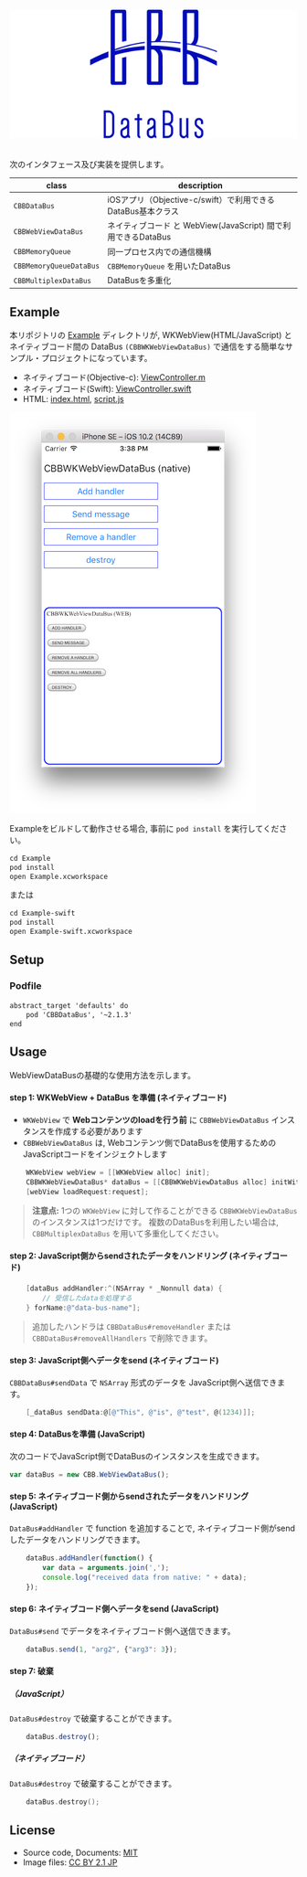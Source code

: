 # <p align="center"><img src="title.png"/></p>
次のインタフェース及び実装を提供します。

|class|description|
|---|---|
|`CBBDataBus`|iOSアプリ（Objective-c/swift）で利用できるDataBus基本クラス|
|`CBBWebViewDataBus`|ネイティブコード と WebView(JavaScript) 間で利用できるDataBus|
|`CBBMemoryQueue`|同一プロセス内での通信機構|
|`CBBMemoryQueueDataBus`|`CBBMemoryQueue` を用いたDataBus|
|`CBBMultiplexDataBus`|DataBusを多重化|

## Example
本リポジトリの [Example](Example) ディレクトリが, WKWebView(HTML/JavaScript) と ネイティブコード間の DataBus `(CBBWKWebViewDataBus)` で通信をする簡単なサンプル・プロジェクトになっています。
- ネイティブコード(Objective-c): [ViewController.m](Example/Example/ViewController.m)
- ネイティブコード(Swift): [ViewController.swift](Example-swift/Example-swift/ViewController.swift)
- HTML: [index.html](Example/www/index.html), [script.js](Example/www/script.js)

![screen-shot](Example/screen-shot.png)

Exampleをビルドして動作させる場合, 事前に `pod install` を実行してください。
```
cd Example
pod install
open Example.xcworkspace
```

または

```
cd Example-swift
pod install
open Example-swift.xcworkspace
```

## Setup
### Podfile
```
abstract_target 'defaults' do
    pod 'CBBDataBus', '~2.1.3'
end
```

## Usage
WebViewDataBusの基礎的な使用方法を示します。

#### step 1: WKWebView + DataBus を準備 (ネイティブコード)
- `WKWebView` で __Webコンテンツのloadを行う前__ に `CBBWebViewDataBus` インスタンスを作成する必要があります
- `CBBWebViewDataBus` は, Webコンテンツ側でDataBusを使用するためのJavaScriptコードをインジェクトします

```objective-c
    WKWebView webView = [[WKWebView alloc] init];
    CBBWKWebViewDataBus* dataBus = [[CBBWKWebViewDataBus alloc] initWithWKWebView:webView];
    [webView loadRequest:request];
```

> __注意点:__ 1つの `WKWebView` に対して作ることができる `CBBWKWebViewDataBus` のインスタンスは1つだけです。
> 複数のDataBusを利用したい場合は, `CBBMultiplexDataBus` を用いて多重化してください。

#### step 2: JavaScript側からsendされたデータをハンドリング (ネイティブコード)
```objective-c
    [dataBus addHandler:^(NSArray * _Nonnull data) {
        // 受信したdataを処理する
    } forName:@"data-bus-name"];
```

> 追加したハンドラは `CBBDataBus#removeHandler` または `CBBDataBus#removeAllHandlers` で削除できます。

#### step 3: JavaScript側へデータをsend (ネイティブコード)
`CBBDataBus#sendData` で `NSArray` 形式のデータを JavaScript側へ送信できます。
```objective-c
    [_dataBus sendData:@[@"This", @"is", @"test", @(1234)]];
```

#### step 4: DataBusを準備 (JavaScript)
次のコードでJavaScript側でDataBusのインスタンスを生成できます。

```javascript
var dataBus = new CBB.WebViewDataBus();
```

#### step 5: ネイティブコード側からsendされたデータをハンドリング (JavaScript)
`DataBus#addHandler` で function を追加することで, ネイティブコード側がsendしたデータをハンドリングできます。
```javascript
    dataBus.addHandler(function() {
        var data = arguments.join(',');
        console.log("received data from native: " + data);
    });
```

#### step 6: ネイティブコード側へデータをsend (JavaScript)
`DataBus#send` でデータをネイティブコード側へ送信できます。
```javascript
    dataBus.send(1, "arg2", {"arg3": 3});
```

#### step 7: 破棄
##### （JavaScript）
`DataBus#destroy` で破棄することができます。
```javascript
    dataBus.destroy();
```

##### （ネイティブコード）
`DataBus#destroy` で破棄することができます。
```objective-c
    dataBus.destroy();
```

## License
- Source code, Documents: [MIT](LICENSE)
- Image files: [CC BY 2.1 JP](https://creativecommons.org/licenses/by/2.1/jp/)
